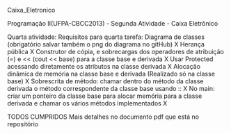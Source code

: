 Caixa_Eletronico


Programação II(UFPA-CBCC2013) - Segunda Atividade - Caixa Eletrônico

Quarta atividade: 
    Requisitos para quarta tarefa: 
        Diagrama de classes (obrigatório salvar também o png do diagrama no gitHub) X
        Herança pública X
        Construtor de cópia, e sobrecargas dos operadores de atribuição (=) e << (cout << base) para a classe base e derivada X
        Usar Protected acessando diretamente os atributos na classe derivada X
        Alocação dinâmica de memória na classe base e derivada (Realizado só na classe base) X
        Sobrescrita de método: chamar dentro do método da classe derivada o método correspondente da classe base usando :: X
        No main: criar um ponteiro da classe base para alocar memória para a classe derivada e chamar os vários métodos implementados X

TODOS CUMPRIDOS
Mais detalhes no documento pdf que está no repositório
